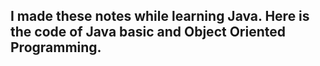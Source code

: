 <h2>I made these notes while learning Java. Here is the code of Java basic and Object Oriented Programming.</h2>
